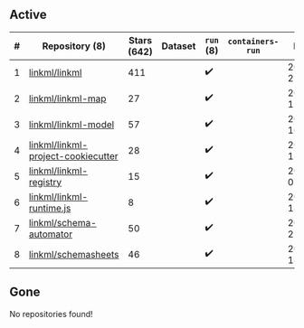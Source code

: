 ## Active
| # | Repository (8) | Stars (642) | Dataset | `run` (8) | `containers-run` | Last Modified |
| --- | --- | --- | --- | --- | --- | --- |
| 1 | [linkml/linkml](https://github.com/linkml/linkml) | 411 |  | :heavy_check_mark: |  | 2025-10-07 21:11:50+00:00 |
| 2 | [linkml/linkml-map](https://github.com/linkml/linkml-map) | 27 |  | :heavy_check_mark: |  | 2025-10-07 15:27:58+00:00 |
| 3 | [linkml/linkml-model](https://github.com/linkml/linkml-model) | 57 |  | :heavy_check_mark: |  | 2025-06-02 16:47:55+00:00 |
| 4 | [linkml/linkml-project-cookiecutter](https://github.com/linkml/linkml-project-cookiecutter) | 28 |  | :heavy_check_mark: |  | 2025-02-13 13:26:22+00:00 |
| 5 | [linkml/linkml-registry](https://github.com/linkml/linkml-registry) | 15 |  | :heavy_check_mark: |  | 2025-10-06 07:08:32+00:00 |
| 6 | [linkml/linkml-runtime.js](https://github.com/linkml/linkml-runtime.js) | 8 |  | :heavy_check_mark: |  | 2023-06-12 18:56:08+00:00 |
| 7 | [linkml/schema-automator](https://github.com/linkml/schema-automator) | 50 |  | :heavy_check_mark: |  | 2025-07-14 21:01:09+00:00 |
| 8 | [linkml/schemasheets](https://github.com/linkml/schemasheets) | 46 |  | :heavy_check_mark: |  | 2025-05-01 18:20:42+00:00 |

## Gone
No repositories found!
